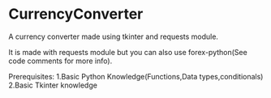 # CurrencyConverter
A currency converter made using tkinter and requests module.

It is made with requests module but you can also use forex-python(See code comments for more info).

Prerequisites:
1.Basic Python Knowledge(Functions,Data types,conditionals)
2.Basic Tkinter knowledge
